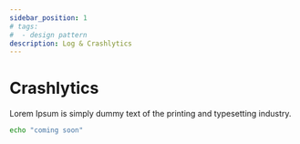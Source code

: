 ```yaml
---
sidebar_position: 1
# tags: 
#  - design pattern
description: Log & Crashlytics
---
```


# Crashlytics

Lorem Ipsum is simply dummy text of the printing and typesetting industry. 

```bash
echo "coming soon"
```

